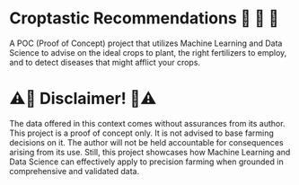 
<h1 align="Left">Croptastic Recommendations 🌾 🌽 🥔 </h1>
A POC (Proof of Concept) project that utilizes Machine Learning and Data Science to advise on the ideal crops to plant, the right fertilizers to employ, and to detect diseases that might afflict your crops.
<h1 align="Left">⚠️🛑 Disclaimer! 🛑⚠️</h1>
The data offered in this context comes without assurances from its author. This project is a proof of concept only. It is not advised to base farming decisions on it. The author will not be held accountable for consequences arising from its use. Still, this project showcases how Machine Learning and Data Science can effectively apply to precision farming when grounded in comprehensive and validated data.
